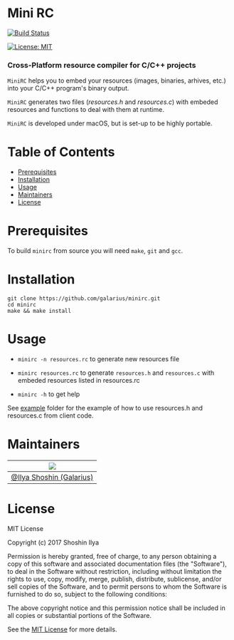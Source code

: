 # Mini RC

[![Build Status](https://travis-ci.org/Galarius/minirc.svg?branch=master)](https://travis-ci.org/Galarius/minirc)

[![License: MIT](https://img.shields.io/badge/license-MIT-yellow.svg)](https://opensource.org/licenses/MIT)

### Cross-Platform resource compiler for C/C++ projects

`MiniRC` helps you to embed your resources (images, binaries, arhives, etc.) into your C/C++ program's binary output. 

`MiniRC` generates two files (*resources.h* and *resources.c*) with embeded resources and functions to deal with them at runtime.

`MiniRC` is developed under macOS, but is set-up to be highly portable.

# Table of Contents

- [Prerequisites](#prerequisites)
- [Installation](#installation)
- [Usage](#usage)
- [Maintainers](#maintainers)
- [License](#license)

# Prerequisites

To build `minirc` from source you will need `make`, `git` and `gcc`.

# Installation

```
git clone https://github.com/galarius/minirc.git
cd minirc
make && make install
```

# Usage

* `minirc -n resources.rc`  to generate new resources file

* `minirc resources.rc`  to generate `resources.h` and `resources.c` with embeded resources listed in resources.rc

* `minirc -h` to get help  

See [example](example/ReadMe.md) folder for the example of how to use resources.h and resources.c from client code.

# Maintainers
|![](https://avatars1.githubusercontent.com/u/7501085?v=3&u=c884e4a910a24a703eadf9877a2437ae126665c2&s=144)|
|-|
|[@Ilya Shoshin (Galarius)](https://github.com/Galarius)|

# License

MIT License

Copyright (c) 2017 Shoshin Ilya

Permission is hereby granted, free of charge, to any person obtaining a copy
of this software and associated documentation files (the "Software"), to deal
in the Software without restriction, including without limitation the rights
to use, copy, modify, merge, publish, distribute, sublicense, and/or sell
copies of the Software, and to permit persons to whom the Software is
furnished to do so, subject to the following conditions:

The above copyright notice and this permission notice shall be included in all
copies or substantial portions of the Software.

 See the [MIT License](https://choosealicense.com/licenses/mit/) for more details.